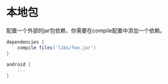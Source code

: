 # 本地包
配置一个外部的jar包依赖，你需要在compile配置中添加一个依赖。
``` groovy
dependencies {
    compile files('libs/foo.jar')
}

android {
    ...
}
```
